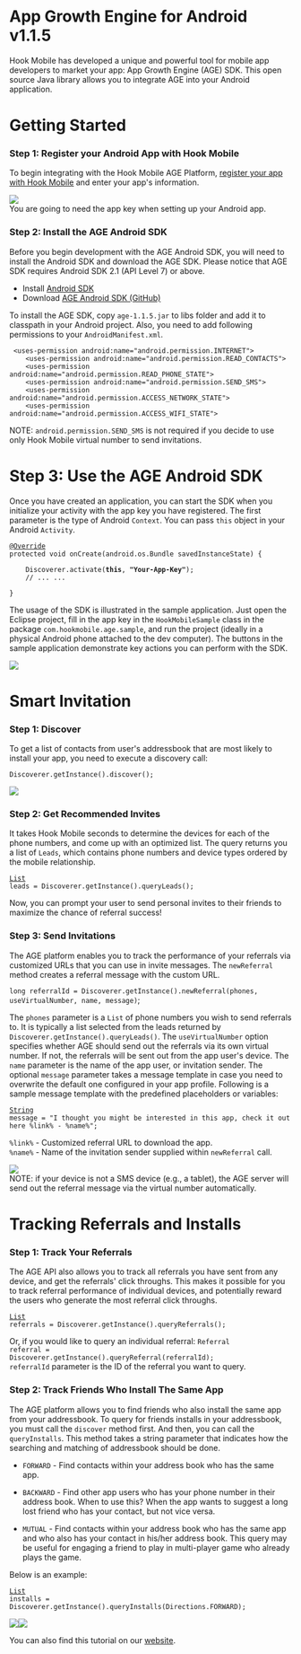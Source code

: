 # App Growth Engine for Android v1.1.5

Hook Mobile has developed a unique and powerful tool for mobile app developers to market your app: App Growth Engine (AGE) SDK. This open source Java library allows you to integrate AGE into your Android application.


# Getting Started

<h3>Step 1: Register your Android App with Hook Mobile</h3>

To begin integrating with the Hook Mobile AGE Platform, <a href ="http://hookmobile.com/login.html">register your app with Hook Mobile</a> and enter your app's information.

<img src="http://hookmobile.com/images/screenshot/create-app.png"/><br>
You are going to need the app key when setting up your Android app.

<h3>Step 2: Install the AGE Android SDK</h3>

Before you begin development with the AGE Android SDK, you will need to install the Android SDK and download the AGE SDK. Please notice that AGE SDK requires Android SDK 2.1 (API Level 7) or above.

* Install <a href ="http://developer.android.com/sdk/index.html">Android SDK</a>
* Download <a href ="https://github.com/hookmobile/App-Growth-Engine-Android-SDK">AGE Android SDK (GitHub)</a>

To install the AGE SDK, copy <code>age-1.1.5.jar</code> to libs folder and add it to classpath in your Android project. Also, you need to add following permissions to your <code>AndroidManifest.xml</code>.

<pre><code>	&lt;uses-permission android:name="android.permission.INTERNET"&gt;
	&lt;uses-permission android:name="android.permission.READ_CONTACTS"&gt;
	&lt;uses-permission android:name="android.permission.READ_PHONE_STATE"&gt;
    &lt;uses-permission android:name="android.permission.SEND_SMS"&gt;
    &lt;uses-permission android:name="android.permission.ACCESS_NETWORK_STATE"&gt;
    &lt;uses-permission android:name="android.permission.ACCESS_WIFI_STATE"&gt;</code></pre>

NOTE: <code>android.permission.SEND_SMS</code> is not required if you decide to use only Hook Mobile virtual number to send invitations.

# Step 3: Use the AGE Android SDK

Once you have created an application, you can start the SDK when you initialize your activity with the app key you have registered. The first parameter is the type of Android <code>Context</code>. You can pass <code>this</code> object in your Android <code>Activity</code>.

<pre><code><a href= "http://docs.oracle.com/javase/1.5.0/docs/api/java/lang/Override.html">@Override</a>
protected void onCreate(android.os.Bundle savedInstanceState) {
 
    Discoverer.activate(<b>this</b>, <b>"Your-App-Key"</b>);
    // ... ...
 
}
</code></pre>

The usage of the SDK is illustrated in the sample application. Just open the Eclipse project, fill in the app key in the <code>HookMobileSample</code> class in the package <code>com.hookmobile.age.sample</code>, and run the project (ideally in a physical Android phone attached to the dev computer). The buttons in the sample application demonstrate key actions you can perform with the SDK.

<img src="http://hookmobile.com/images/screenshot/android-sample-app.png"/>


# Smart Invitation

<h3>Step 1: Discover</h3>

To get a list of contacts from user's addressbook that are most likely to install your app, you need to execute a discovery call:

<code>Discoverer.getInstance().discover();</code>

<img src="http://hookmobile.com/images/screenshot/android-sample-leads.png"/>

<h3>Step 2: Get Recommended Invites</h3>

It takes Hook Mobile seconds to determine the devices for each of the phone numbers, and come up with an optimized list. The query returns you a list of <code>Leads</code>, which contains phone numbers and device types ordered by the mobile relationship.

<code><a href ="http://docs.oracle.com/javase/1.5.0/docs/api/java/util/List.html">List</a><Lead> leads = Discoverer.getInstance().queryLeads();</code>

Now, you can prompt your user to send personal invites to their friends to maximize the chance of referral success!

<h3>Step 3: Send Invitations</h3>

The AGE platform enables you to track the performance of your referrals via customized URLs that you can use in invite messages. The <code>newReferral</code> method creates a referral message with the custom URL.

<code>long referralId = Discoverer.getInstance().newReferral(phones, useVirtualNumber, name, message)</code>;

The <code>phones</code> parameter is a <code>List</code> of phone numbers you wish to send referrals to. It is typically a list selected from the leads returned by <code>Discoverer.getInstance().queryLeads()</code>. The <code>useVirtualNumber</code> option specifies whether AGE should send out the referrals via its own virtual number. If not, the referrals will be sent out from the app user's device. The <code>name</code> parameter is the name of the app user, or invitation sender. The optional <code>message</code> parameter takes a message template in case you need to overwrite the default one configured in your app profile. Following is a sample message template with the predefined placeholders or variables:

<code><a href ="http://docs.oracle.com/javase/1.5.0/docs/api/java/lang/String.html">String</a> message = "I thought you might be interested in this app, check it out here %link% - %name%";</code>

<code>%link%</code> - Customized referral URL to download the app. <br>
<code>%name%</code> - Name of the invitation sender supplied within <code>newReferral</code> call.

<img src="http://hookmobile.com/images/screenshot/android-sample-send.png"/><br>
NOTE: if your device is not a SMS device (e.g., a tablet), the AGE server will send out the referral message via the virtual number automatically.

# Tracking Referrals and Installs

<h3>Step 1: Track Your Referrals</h3>

The AGE API also allows you to track all referrals you have sent from any device, and get the referrals' click throughs. This makes it possible for you to track referral performance of individual devices, and potentially reward the users who generate the most referral click throughs.

<code><a href ="http://docs.oracle.com/javase/1.5.0/docs/api/java/util/List.html">List</a><Referral> referrals = Discoverer.getInstance().queryReferrals();</code>

Or, if you would like to query an individual referral:
<code>Referral referral = Discoverer.getInstance().queryReferral(referralId);</code><br>
<code>referralId</code> parameter is the ID of the referral you want to query.

<h3>Step 2: Track Friends Who Install The Same App</h3>

The AGE platform allows you to find friends who also install the same app from your addressbook. To query for friends installs in your addressbook, you must call the <code>discover</code> method first. And then, you can call the <code>queryInstalls</code>. This method takes a string parameter that indicates how the searching and matching of addressbook should be done.

* <code>FORWARD</code> - Find contacts within your address book who has the same app.

* <code>BACKWARD</code> - Find other app users who has your phone number in their address book. When to use this? When the app wants to suggest a long lost friend who has your contact, but not vice versa.

* <code>MUTUAL</code> - Find contacts within your address book who has the same app and who also has your contact in his/her address book. This query may be useful for engaging a friend to play in multi-player game who already plays the game.

Below is an example:

<code><a href="http://docs.oracle.com/javase/1.5.0/docs/api/java/util/List.html">List</a><String> installs = Discoverer.getInstance().queryInstalls(Directions.FORWARD);</code>

<img src="http://hookmobile.com/images/screenshot/android-sample-track.png"/><img src="http://hookmobile.com/images/screenshot/android-sample-installs.png"/>

You can also find this tutorial on our <a href="http://hookmobile.com/android-tutorial.html">website</a>.
